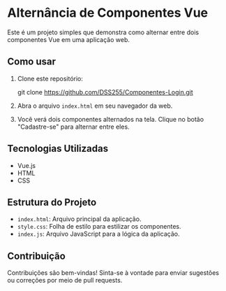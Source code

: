 # Alternância de Componentes Vue

Este é um projeto simples que demonstra como alternar entre dois componentes Vue em uma aplicação web.

## Como usar

1. Clone este repositório:
   
   git clone https://github.com/DSS255/Componentes-Login.git

2. Abra o arquivo `index.html` em seu navegador da web.

3. Você verá dois componentes alternados na tela. Clique no botão "Cadastre-se" para alternar entre eles.

## Tecnologias Utilizadas

- Vue.js
- HTML
- CSS

## Estrutura do Projeto

- `index.html`: Arquivo principal da aplicação.
- `style.css`: Folha de estilo para estilizar os componentes.
- `index.js`: Arquivo JavaScript para a lógica da aplicação.

## Contribuição

Contribuições são bem-vindas! Sinta-se à vontade para enviar sugestões ou correções por meio de pull requests.

